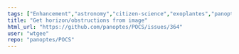 ```yaml
---
tags: ["Enhancement","astronomy","citizen-science","exoplantes","panoptes","python","scheduler","telescopes"]
title: "Get horizon/obstructions from image"
html_url: "https://github.com/panoptes/POCS/issues/364"
user: "wtgee"
repo: "panoptes/POCS"
---
```


